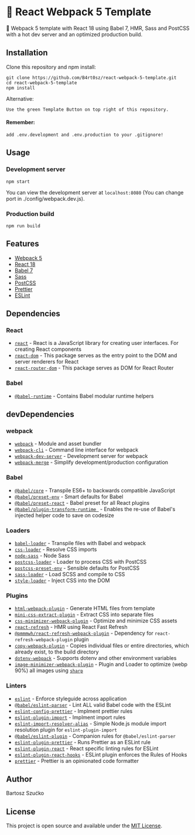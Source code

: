 # :page_facing_up: React Webpack 5 Template

:scroll: Webpack 5 template with React 18 using Babel 7, HMR, Sass and PostCSS with a hot dev server and an optimized production build.

## Installation

Clone this repository and npm install:

```
git clone https://github.com/B4rt0sz/react-webpack-5-template.git
cd react-webpack-5-template
npm install
```

Alternative:

```
Use the green Template Button on top right of this repository.
```

#### Remember:

```
add .env.development and .env.production to your .gitignore!
```

## Usage

### Development server

```
npm start
```

You can view the development server at `localhost:8080` (You can change port in ./config/webpack.dev.js).

### Production build

```
npm run build
```

## Features

- [Webpack 5](https://webpack.js.org/)
- [React 18](https://reactjs.org/)
- [Babel 7](https://babeljs.io/)
- [Sass](https://sass-lang.com/)
- [PostCSS](https://postcss.org/)
- [Prettier](https://prettier.io/)
- [ESLint](https://eslint.org/)

## Dependencies

### React

- [`react`](https://www.npmjs.com/package/react) - React is a JavaScript library for creating user interfaces. For creating React components
- [`react-dom`](https://www.npmjs.com/package/react-dom) - This package serves as the entry point to the DOM and server renderers for React
- [`react-router-dom`](https://www.npmjs.com/package/react-router-dom) - This package serves as DOM for React Router

### Babel

- [`@babel-runtime`](https://babeljs.io/docs/babel-runtime) - Contains Babel modular runtime helpers

## devDependencies

### webpack

- [`webpack`](https://github.com/webpack/webpack) - Module and asset bundler
- [`webpack-cli`](https://github.com/webpack/webpack-cli) - Command line interface for webpack
- [`webpack-dev-server`](https://github.com/webpack/webpack-dev-server) - Development server for webpack
- [`webpack-merge`](https://github.com/survivejs/webpack-merge) - Simplify development/production configuration

### Babel

- [`@babel/core`](https://www.npmjs.com/package/@babel/core) - Transpile ES6+ to backwards compatible JavaScript
- [`@babel/preset-env`](https://babeljs.io/docs/en/babel-preset-env) - Smart defaults for Babel
- [`@babel/preset-react`](https://babeljs.io/docs/en/babel-preset-react) - Babel preset for all React plugins
- [`@babel/plugin-transform-runtime `](https://babeljs.io/docs/en/babel-plugin-transform-runtime) - Enables the re-use of Babel's injected helper code to save on codesize

### Loaders

- [`babel-loader`](https://webpack.js.org/loaders/babel-loader/) - Transpile files with Babel and webpack
- [`css-loader`](https://webpack.js.org/loaders/css-loader/) - Resolve CSS imports
- [`node-sass`](https://github.com/sass/node-sass) - Node Sass
- [`postcss-loader`](https://webpack.js.org/loaders/postcss-loader/) - Loader to process CSS with PostCSS
- [`postcss-preset-env`](https://www.npmjs.com/package/postcss-preset-env) - Sensible defaults for PostCSS
- [`sass-loader`](https://webpack.js.org/loaders/sass-loader/) - Load SCSS and compile to CSS
- [`style-loader`](https://webpack.js.org/loaders/style-loader/) - Inject CSS into the DOM

### Plugins

- [`html-webpack-plugin`](https://github.com/jantimon/html-webpack-plugin) - Generate HTML files from template
- [`mini-css-extract-plugin`](https://github.com/webpack-contrib/mini-css-extract-plugin) - Extract CSS into separate files
- [`css-minimizer-webpack-plugin`](https://github.com/webpack-contrib/css-minimizer-webpack-plugin) - Optimize and minimize CSS assets
- [`react-refresh`](https://github.com/pmmmwh/react-refresh-webpack-plugin) - HMR using React Fast Refresh
- [`@pmmmwh/react-refresh-webpack-plugin`](https://github.com/pmmmwh/react-refresh-webpack-plugin) - Dependency for `react-refresh-webpack-plugin` plugin
- [`copy-webpack-plugin`](https://github.com/webpack-contrib/copy-webpack-plugin) - Copies individual files or entire directories, which already exist, to the build directory
- [`dotenv-webpack`](https://github.com/mrsteele/dotenv-webpack) - Supports dotenv and other environment variables
- [`image-minimizer-webpack-plugin`](https://github.com/webpack-contrib/image-minimizer-webpack-plugin) - Plugin and Loader to optimize (webp 90%) all images using [`sharp`](https://github.com/lovell/sharp)

### Linters

- [`eslint`](https://github.com/eslint/eslint) - Enforce styleguide across application
- [`@babel/eslint-parser`](https://github.com/babel/babel-eslint) - Lint ALL valid Babel code with the ESLint
- [`eslint-config-prettier`](https://github.com/prettier/eslint-config-prettier) - Implment prettier rules
- [`eslint-plugin-import`](https://github.com/benmosher/eslint-plugin-import) - Implment import rules
- [`eslint-import-resolver-alias`](https://www.npmjs.com/package/eslint-import-resolver-alias) - Simple Node.js module import resolution plugin for `eslint-plugin-import`
- [`@babel/eslint-plugin`](https://github.com/babel/babel/tree/main/eslint/babel-eslint-plugin) - Companion rules for `@babel/eslint-parser`
- [`eslint-plugin-prettier`](https://github.com/prettier/eslint-plugin-prettier) - Runs Prettier as an ESLint rule
- [`eslint-plugin-react`](https://github.com/yannickcr/eslint-plugin-react) - React specific linting rules for ESLint
- [`eslint-plugin-react-hooks`](https://github.com/facebook/react/tree/master/packages/eslint-plugin-react-hooks) - ESLint plugin enforces the Rules of Hooks
- [`prettier`](https://github.com/prettier/prettier) - Prettier is an opinionated code formatter

## Author

Bartosz Szućko

## License

This project is open source and available under the [MIT License](LICENSE).

